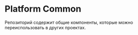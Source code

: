 # Platform Common

Репозиторий содержит общие компоненты, которые можно переиспользовать в других проектах.